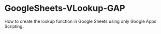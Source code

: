 # GoogleSheets-VLookup-GAP
How to create the lookup function in Google Sheets using only Google Apps Scripting.
